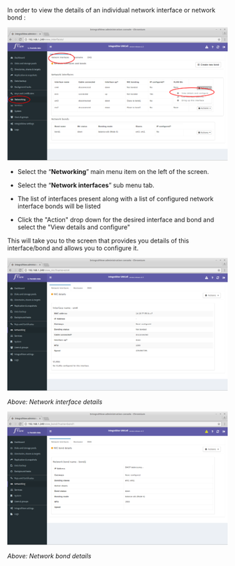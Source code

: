 

In order to view the details of an individual network interface or network bond :

![Viewing and configuring a network interface or bond](../img/view_interface.png)


- Select the “**Networking**” main menu item on the left of the screen.

- Select the “**Network interfaces**” sub menu tab.

- The list of interfaces present along with a list of configured network interface bonds will be listed

- Click the "Action" drop down for the desired interface and bond and select the "View details and configure"

This will take you to the screen that provides you details of this interface/bond and allows you to configure it.

![Network interface details screen](../img/interface_details.png)

*Above: Network interface details*

![Network bond details screen](../img/bond_details.png)

*Above: Network bond details*
